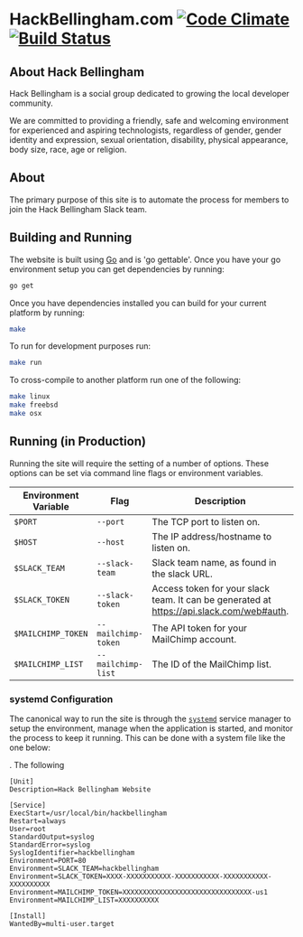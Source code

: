 # HackBellingham.com [![Code Climate](https://codeclimate.com/github/hackbellingham/website/badges/gpa.svg)](https://codeclimate.com/github/hackbellingham/website) [![Build Status](https://travis-ci.org/hackbellingham/website.svg?branch=master)](https://travis-ci.org/hackbellingham/website)

## About Hack Bellingham
Hack Bellingham is a social group dedicated to growing the local developer community.

We are committed to providing a friendly, safe and welcoming environment for experienced and aspiring technologists, regardless of gender, gender identity and expression, sexual orientation, disability, physical appearance, body size, race, age or religion.

## About 
The primary purpose of this site is to automate the process for members to join the Hack Bellingham Slack team.

## Building and Running
The website is built using [Go][go] and is 'go gettable'. Once you have your go environment setup you can get dependencies by running:
```sh
go get
```

Once you have dependencies installed you can build for your current platform by running:
```sh
make
```

To run for development purposes run:
```sh
make run
```

To cross-compile to another platform run one of the following:
```sh
make linux
make freebsd
make osx
```

## Running (in Production)
Running the site will require the setting of a number of options. These options can be set via command line flags or environment variables. 

| Environment Variable |         Flag        |                                       Description                                        | Default Value |
|----------------------|---------------------|------------------------------------------------------------------------------------------|---------------|
| `$PORT`              | `--port`            | The TCP port to listen on.                                                               | `3000`        |
| `$HOST`              | `--host`            | The IP address/hostname to listen on.                                                    | All hosts     |
| `$SLACK_TEAM`        | `--slack-team`      | Slack team name, as found in the slack URL.                                              | `""`          |
| `$SLACK_TOKEN`       | `--slack-token`     | Access token for your slack team. It can be generated at https://api.slack.com/web#auth. | `""`          |
| `$MAILCHIMP_TOKEN`   | `--mailchimp-token` | The API token for your MailChimp account.                                                | `""`          |
| `$MAILCHIMP_LIST`    | `--mailchimp-list`  | The ID of the MailChimp list.                                                            | `""`          |

### systemd Configuration
The canonical way to run the site is through the [`systemd`][systemd] service manager to setup the environment, manage when the application is started, and monitor the process to keep it running. This can be done with a system file like the one below:

. The following 

```apacheconf
[Unit]
Description=Hack Bellingham Website

[Service]
ExecStart=/usr/local/bin/hackbellingham
Restart=always
User=root
StandardOutput=syslog
StandardError=syslog
SyslogIdentifier=hackbellingham
Environment=PORT=80
Environment=SLACK_TEAM=hackbellingham
Environment=SLACK_TOKEN=XXXX-XXXXXXXXXXX-XXXXXXXXXXX-XXXXXXXXXXX-XXXXXXXXXX
Environment=MAILCHIMP_TOKEN=XXXXXXXXXXXXXXXXXXXXXXXXXXXXXXXX-us1
Environment=MAILCHIMP_LIST=XXXXXXXXXX

[Install]
WantedBy=multi-user.target
```


[go]: http://www.golang.org
[systemd]: https://freedesktop.org/wiki/Software/systemd/
